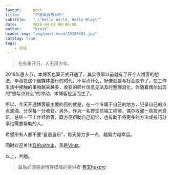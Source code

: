 ```yaml
---
layout:     post
title:      "不要再自愚自乐"
subtitle:   " \"Hello World, Hello Blog\""
date:       2018-04-01 00:00:00
author:     "Vinst"
header-img: "img/post-head/20180401.jpg"
catalog: true
tags:
    - 闲话
---
```


> 花有重开日，人无再少年。

2018年愚人节，本博客也算正式开通了。其实很早以前就有了开个人博客的想法，毕竟在这个自媒体盛行的时代，不写点什么，好像就要与社会脱节了。在工作生活中接触的事物越来越多，收获的碎片信息无法及时整理消化，伴随着偶尔出现的“想写点什么”的冲动，本博客应运而生了。

所以，今天开通博客最主要的目的就是，在一个专属于自己的地方，记录自己的点点滴滴，分享每一分收获。另外，作为一名野生前端工程师，偶尔收藏一些技术资讯，总结一下工作经验等，既方便帮助自己记忆，也有助于将更多的方法或技巧分享给需要帮助的人。

希望所有人都不要“自愚自乐”，每天努力多一点，越努力越幸运。

同时欢迎关注[我的github](https://github.com/vinstweb)，我是[Vinst](https://github.com/vinstweb)。

以上，共勉。


> 最后必须感谢博客模版的提供者 [黄玄huxpro](https://github.com/huxpro)



